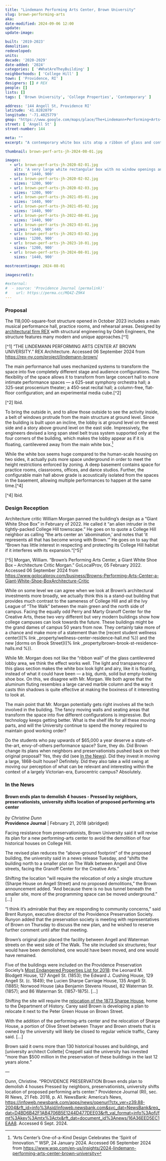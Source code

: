 ```yaml
---
title: "Lindemann Performing Arts Center, Brown University"
slug: brown-performing-arts
aka:
date-modified: 2024-09-06 12:00
update:
update-image:

built: '2019-2023'
demolition:
redeveloped:
units:
decade: '2020-2029'
date-added: '2024'
categories: [ '#WhatAreTheyBuilding' ]
neighborhoods: [ 'College Hill' ]
town: [ 'Providence, RI' ]
designers: [] # REX
people: []
lists: []
tags: [ 'Brown University', 'College Properties', 'Contemporary' ]

address: '144 Angell St, Providence RI'
latitude: '41.8282079'
longitude: '-71.4025779'
gmap: "https://www.google.com/maps/place/The+Lindemann+Performing+Arts+Center/@41.8282079,-71.4025779,19z/data=!4m15!1m8!3m7!1s0x89e44509b20b616b:0xb80dd252e438e180!2sThe+Lindemann+Performing+Arts+Center!8m2!3d41.8281631!4d-71.4021749!10e1!16s%2Fg%2F11hv5lwdsv!3m5!1s0x89e44509b20b616b:0xb80dd252e438e180!8m2!3d41.8281631!4d-71.4021749!16s%2Fg%2F11hv5lwdsv?entry=ttu&g_ep=EgoyMDI0MDkwNC4wIKXMDSoASAFQAw%3D%3D"
street: [ 'Angell St' ]
street-number: 144

meta: ""
excerpt: "A contemporary white box sits atop a ribbon of glass and contains a flexible set of performance spaces that can be configured in multiple ways"

thumbnail: brown-perf-arts-jh-2024-08-01.jpg

images:
  - url: brown-perf-arts-jh-2020-02-01.jpg
    alt: 'A very large white rectangular box with no window openings and fluted details running vertically along all faces sitting atop a wide cantilevered open glass one-story circulation area'
    sizes: '1440, 900'
  - url: brown-perf-arts-jh-2020-02-02.jpg
    sizes: '1200, 900'
  - url: brown-perf-arts-jh-2020-02-03.jpg
    sizes: '1200, 900'
  - url: brown-perf-arts-jh-2021-05-01.jpg
    sizes: '1440, 900'
  - url: brown-perf-arts-jh-2021-05-02.jpg
    sizes: '1440, 900'
  - url: brown-perf-arts-jh-2022-08-01.jpg
    sizes: '1440, 900'
  - url: brown-perf-arts-jh-2023-03-01.jpg
    sizes: '1440, 900'
  - url: brown-perf-arts-jh-2023-03-02.jpg
    sizes: '1200, 900'
  - url: brown-perf-arts-jh-2023-10-01.jpg
    sizes: '1200, 900'
  - url: brown-perf-arts-jh-2024-08-01.jpg
    sizes: '1440, 900'

mostrecentimage: 2024-08-01

imagescredit:

#external:
#  - source: 'Providence Journal (permalink)'
#    url: https://perma.cc/MQ4Z-Z9K4
---
```


### Proposal

The 118,000-square-foot structure opened in October 2023 includes a main musical performance hall, practice rooms, and rehearsal areas. Designed by [architectural firm REX](//rex-ny.com/project/lindemann-brown/) with structural engineering by Odeh Engineers, the structure features many modern and unique approaches.[^1]

[^1] “THE LINDEMANN PERFORMING ARTS CENTER AT BROWN UNIVERSITY.” REX Architecture. Accessed 06 September 2024 from https://rex-ny.com/project/lindemann-brown/

The main performance hall uses mechanized systems to transform the space into five completely different stage and audience configurations. The flexibility of the space allows it to transform from large concert hall to more intimate performance spaces — a 625-seat symphony orchestra hall; a 325-seat proscenium theater; a 450-seat recital hall; a column-free, flat-floor configuration; and an experimental media cube.[^2]

[^2] Ibid.

To bring the outside in, and to allow those outside to see the activity inside, a belt of windows protrude from the main structure at ground level. Since the building is built upon an incline, the lobby is at ground level on the west side and a story above ground level on the east side. Impressively, the engineers devised a long span steel belt truss system supported only at the four corners of the building, which makes the lobby appear as if it is floating, cantilevered away from the main white box.[^3]

[^3]: “Arts Center’s One-of-a-Kind Design Celebrates the ‘Spirit of Innovation.’” WSP, 24 January 2024. Accessed 06 September 2024 from https://www.wsp.com/en-us/insights/2024-lindemann-performing-arts-center-brown-university

While the white box seems huge compared to the human-scale housing on two sides, it actually puts more space underground in order to meet the height restrictions enforced by zoning. A deep basement contains space for practice rooms, classrooms, offices, and dance studios. Further, the configurable main hall above grade is acoustically isolated from the spaces in the basement, allowing multiple performances to happen at the same time.[^4]

[^4] Ibid.


### Design Reception

Architecture critic William Morgan panned the building’s design as a “Giant White Shoe Box” in February of 2022. He called it “an alien intruder in the tightly-packed College Hill townscape.” He goes on to quote a College Hill neighbor as calling “the arts center an ‘abomination,’ and notes that ‘it represents all that has become wrong with Brown.‘” He goes on to say that “Brown has little interest in respecting and protecting its College Hill habitat if it interferes with its expansion.“[^5]”

[^5] Morgan, William. “Brown’s Performing Arts Center, a Giant White Shoe Box – Architecture Critic Morgan.” GoLocalProv, 05 February 2022. Accessed 06 September 2024 from https://www.golocalprov.com/business/Browns-Performing-Arts-Center-a-Giant-White-Shoe-BoxArchitecture-Critic

While on some level we can agree when we look at Brown’s architectural investments more broadly, we actually think this is a stand-out building that provides much contrast to the sameness of College Hill and all the Ivy League of “The Walk” between the main green and the north side of campus. Facing the equally odd Perry and Marty Granoff Center for the Creative Arts, these two very different but very modern buildings show how college campuses can look towards the future. These buildings might be the grand dames of campus 50 years from now. They certainly take more of a chance and make more of a statement than the [recent student wellness center]({% link _property/wellness-center-residence-hall.md %}) and the new [dorms on Brook Street]({% link _property/brown-brook-st-residence-halls.md %}).

While Mr. Morgan does not like the “ribbon wall” of the glass cantilevered lobby area, we think the effect works well. The light and transparency of this glass section makes the white box look light and airy, like it is floating, instead of what it could have been — a big, dumb, solid but empty-looking shoe box. On this, we disagree with Mr. Morgan. We both agree that the aluminum fluting resembles a large carved marble column and the way it casts thin shadows is quite effective at making the boxiness of it interesting to look at.

The main point that Mr. Morgan potentially gets right involves all the tech involved in the building. The fancy moving walls and seating areas that transform the space into five different configurations is impressive. But technology keeps getting better. What is the shelf life for all these moving parts, and will the University continue to spend the money required to maintain good working order?

Do the students who pay upwards of $65,000 a year deserve a state-of-the-art, envy-of-others performance space? Sure, they do. Did Brown change its plans when neighbors and preservationists pushed back on their original proposal? Yes, they did (see [In the News](#in-the-news)). Did they invest in moving a large, 1868-built house? Definitely. Did they also take a wild swing at moving our perception of what can be relevant and interesting within the context of a largely Victorian-era, Eurocentric campus? Absolutely.


### In the News

#### Brown ends plan to demolish 4 houses - Pressed by neighbors, preservationists, university shifts location of proposed performing arts center

_by Christine Dunn_  
**Providence Journal** | February 21, 2018 (abridged)

Facing resistance from preservationists, Brown University said it will revise its plan for a new performing-arts center to avoid the demolition of four historical houses on College Hill.

The revised plan reduces the “above-ground footprint” of the proposed building, the university said in a news release Tuesday, and “shifts the building north to a smaller plot on The Walk between Angell and Olive streets, facing the Granoff Center for the Creative Arts.”

Shifting the location “will require the relocation of only a single structure (Sharpe House on Angell Street) and no proposed demolitions,” the Brown announcement added. “And because there is no bus tunnel beneath the smaller site, more of the programming space can be moved underground.” […]

“I think it’s admirable that they are responding to community concerns,” said Brent Runyon, executive director of the Providence Preservation Society. Runyon added that the preservation society is meeting with representatives of Brown on Thursday to discuss the new plan, and he wished to reserve further comment until after that meeting.

Brown’s original plan placed the facility between Angell and Waterman streets on the west side of The Walk. The site included six structures; four would have been demolished, one would have been moved, and one would have remained.

Five of the buildings were included on the Providence Preservation Society’s [Most Endangered Properties List for 2018](/pps-ten-most/#2018): the Leonard M. Blodgett House, 127 Angell St. (1853); the Edward J. Cushing House, 129 Angell St. (c. 1849); the Lucien Sharpe Carriage House, 135 Angell St. (1885); Norwood House (aka Benjamin Stevens House), 82 Waterman St. (1857); and 86 Waterman St. (1857-1875). […]

Shifting the site will require the [relocation of the 1873 Sharpe House](//www.brown.edu/news/2020-02-05/history), home to the Department of History. Carey said Brown is developing a plan to relocate it next to the Peter Green House on Brown Street.

With the addition of the performing-arts center and the relocation of Sharpe House, a portion of Olive Street between Thayer and Brown streets that is owned by the university will likely be closed to regular vehicle traffic, Carey said. […]

Brown said it owns more than 130 historical houses and buildings, and [university architect Collette] Creppell said the university has invested “more than $500 million in the preservation of these buildings in the last 12 years alone.”

—

Dunn, Christine. “PROVIDENCE PRESERVATION Brown ends plan to demolish 4 houses Pressed by neighbors, preservationists, university shifts location of proposed performing arts center.” Providence Journal (RI), sec. RI News, 21 Feb. 2018, p. A1. NewsBank: America’s News, https://infoweb.newsbank.com/apps/news/openurl?ctx_ver=z39.88-2004&rft_id=info%3Asid/infoweb.newsbank.com&svc_dat=NewsBank&req_dat=D4BD6B42F1AB4706B5E1244D477DEE03&rft_val_format=info%3Aofi/fmt%3Akev%3Amtx%3Actx&rft_dat=document_id%3Anews/16A36EED5EC1EAA8. Accessed 6 Sept. 2024.